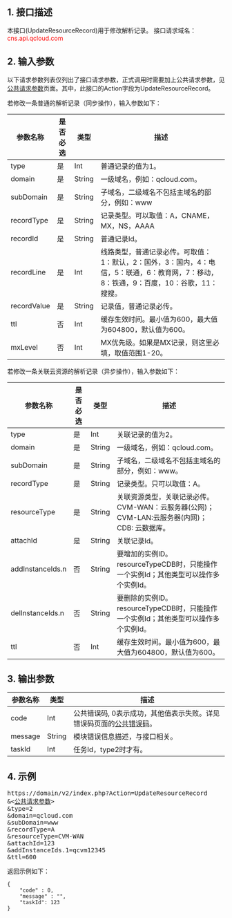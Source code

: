 ## 1. 接口描述
本接口(UpdateResourceRecord)用于修改解析记录。
接口请求域名：<font style="color:red">cns.api.qcloud.com</font>

## 2. 输入参数
以下请求参数列表仅列出了接口请求参数，正式调用时需要加上公共请求参数，见<a href="/doc/api/372/4153" title="公共请求参数">公共请求参数</a>页面。其中，此接口的Action字段为UpdateResourceRecord。

若修改一条普通的解析记录（同步操作），输入参数如下：

| 参数名称 | 是否必选  | 类型 | 描述 |
|---------|---------|---------|---------|
| type | 是 | Int | 普通记录的值为1。 |
| domain | 是 | String | 一级域名，例如：qcloud.com。 |
| subDomain |是 | String | 子域名，二级域名不包括主域名的部分，例如：www |
| recordType | 是 | String | 记录类型。可以取值：A，CNAME，MX，NS，AAAA |
| recordId | 是 | String | 普通记录Id。|
| recordLine | 是 | Int | 线路类型，普通记录必传。可取值：1：默认，2：国外，3：国内，4：电信，5：联通，6：教育网，7：移动，8：铁通，9：百度，10：谷歌，11：搜搜。 |
| recordValue | 是 | String | 记录值，普通记录必传。|
| ttl | 否 | Int | 缓存生效时间。最小值为600，最大值为604800，默认值为600。 |
| mxLevel | 否 | Int | MX优先级。如果是MX记录，则这里必填，取值范围1-20。|

若修改一条关联云资源的解析记录（异步操作），输入参数如下：

| 参数名称 | 是否必选  | 类型 | 描述 |
|---------|---------|---------|---------|
| type | 是 | Int | 关联记录的值为2。|
| domain | 是 | String | 一级域名，例如：qcloud.com。|
| subDomain |是 | String | 子域名，二级域名不包括主域名的部分，例如：www。|
| recordType | 是 | String | 记录类型。只可以取值：A。|
| resourceType | 是 | String | 关联资源类型，关联记录必传。CVM-WAN：云服务器(公网)；CVM-LAN:云服务器(内网)；CDB: 云数据库。 |
| attachId |是| String | 关联记录Id。|
| addInstanceIds.n | 否 | String |  要增加的实例ID。resourceTypeCDB时，只能操作一个实例Id；其他类型可以操作多个实例Id。|
| delInstanceIds.n | 否 | String |  要删除的实例ID。resourceTypeCDB时，只能操作一个实例Id；其他类型可以操作多个实例Id。|
| ttl | 否 | Int | 缓存生效时间。最小值为600，最大值为604800，默认值为600。|

## 3. 输出参数
| 参数名称 | 类型 | 描述 |
|---------|---------|---------|
| code | Int | 公共错误码, 0表示成功，其他值表示失败。详见错误码页面的<a href="https://www.qcloud.com/doc/api/372/%E9%94%99%E8%AF%AF%E7%A0%81#1.E3.80.81.E5.85.AC.E5.85.B1.E9.94.99.E8.AF.AF.E7.A0.81" title="公共错误码">公共错误码</a>。|
| message | String | 模块错误信息描述，与接口相关。|
| taskId | Int | 任务Id，type2时才有。|

## 4. 示例
<pre>
https://domain/v2/index.php?Action=UpdateResourceRecord
&<<a href="https://www.qcloud.com/doc/api/229/6976">公共请求参数</a>>
&type=2
&domain=qcloud.com
&subDomain=www
&recordType=A
&resourceType=CVM-WAN
&attachId=123
&addInstanceIds.1=qcvm12345
&ttl=600
</pre>
返回示例如下：
```
{
    "code" : 0,
    "message" : "",
    "taskId": 123
}
```
